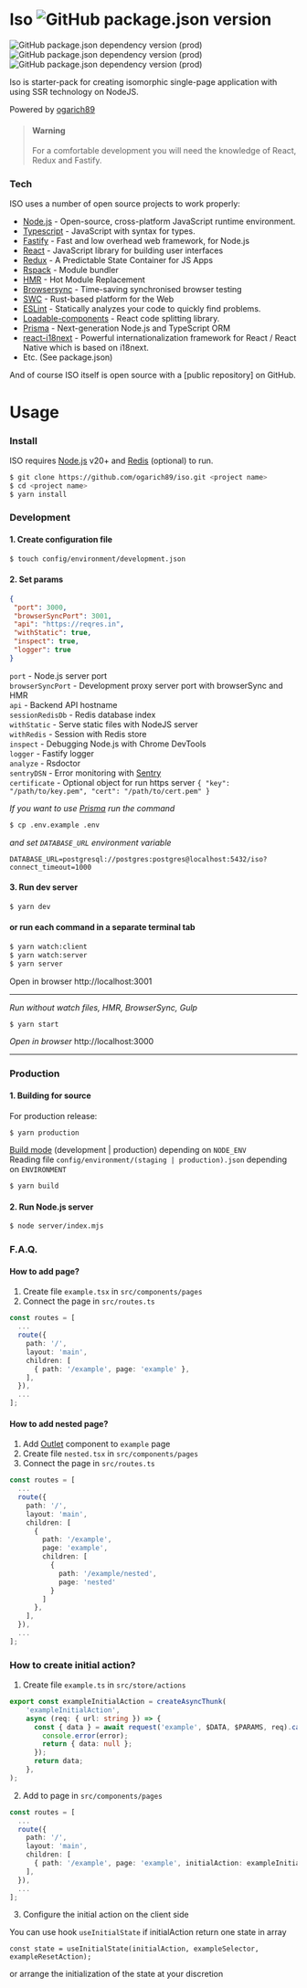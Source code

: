 # Iso ![GitHub package.json version](https://img.shields.io/github/package-json/v/ogarich89/iso?style=flat-square) 
![GitHub package.json dependency version (prod)](https://img.shields.io/github/package-json/dependency-version/ogarich89/iso/react?style=for-the-badge) ![GitHub package.json dependency version (prod)](https://img.shields.io/github/package-json/dependency-version/ogarich89/iso/fastify?style=for-the-badge) ![GitHub package.json dependency version (prod)](https://img.shields.io/github/package-json/dependency-version/ogarich89/iso/dev/typescript/master?style=for-the-badge)

Iso is starter-pack for creating isomorphic single-page application with using SSR technology on NodeJS.

Powered by [ogarich89](https://github.com/ogarich89)

> #### Warning
> For a comfortable development you will need the knowledge of React, Redux and Fastify.

### Tech

ISO uses a number of open source projects to work properly:

* [Node.js](https://nodejs.org/) - Open-source, cross-platform JavaScript runtime environment.
* [Typescript](https://www.typescriptlang.org/) - JavaScript with syntax for types.
* [Fastify](https://www.fastify.io/) - Fast and low overhead web framework, for Node.js
* [React](https://reactjs.org/) - JavaScript library for building user interfaces
* [Redux](https://redux.js.org/) - A Predictable State Container for JS Apps
* [Rspack](https://rspack.dev/) - Module bundler
* [HMR](https://rspack.dev/api/runtime-api/hmr) - Hot Module Replacement
* [Browsersync](https://browsersync.io/) - Time-saving synchronised browser testing
* [SWC](https://swc.rs/) - Rust-based platform for the Web
* [ESLint](https://eslint.org/) - Statically analyzes your code to quickly find problems.
* [Loadable-components](https://www.smooth-code.com/open-source/loadable-components/) - React code splitting library.
* [Prisma](https://www.prisma.io/) - Next-generation Node.js and TypeScript ORM
* [react-i18next](https://react.i18next.com/) - Powerful internationalization framework for React / React Native which is based on i18next.
* Etc. (See package.json)

And of course ISO itself is open source with a [public repository]
 on GitHub.

# Usage

### Install

ISO requires [Node.js](https://nodejs.org/) v20+ and [Redis](https://redis.io) (optional) to run.


```sh
$ git clone https://github.com/ogarich89/iso.git <project name>
$ cd <project name>
$ yarn install
```

### Development

#### 1. Create configuration file
```sh
$ touch config/environment/development.json
```
#### 2. Set params 
```json
{
 "port": 3000,
 "browserSyncPort": 3001,
 "api": "https://reqres.in",
 "withStatic": true,
 "inspect": true,
 "logger": true
}
```

`port` - Node.js server port \
`browserSyncPort` - Development proxy server port with browserSync and HMR \
`api` - Backend API hostname \
`sessionRedisDb` - Redis database index \
`withStatic` - Serve static files with NodeJS server \
`withRedis` - Session with Redis store \
`inspect` - Debugging Node.js with Chrome DevTools \
`logger` - Fastify logger \
`analyze` - Rsdoctor \
`sentryDSN` - Error monitoring with [Sentry](https://sentry.io) \
`certificate` - Optional object for run https server `{ "key": "/path/to/key.pem", "cert": "/path/to/cert.pem" }`

_If you want to use [Prisma](https://www.prisma.io/) run the command_

```sh
$ cp .env.example .env
```
_and set `DATABASE_URL` environment variable_

```dotenv
DATABASE_URL=postgresql://postgres:postgres@localhost:5432/iso?connect_timeout=1000
```


#### 3. Run dev server
```sh
$ yarn dev
```
#### or run each command in a separate terminal tab

```sh
$ yarn watch:client
$ yarn watch:server
$ yarn server
```

Open in browser http://localhost:3001

---

_Run without watch files, HMR, BrowserSync, Gulp_
```sh
$ yarn start
```

_Open in browser_ http://localhost:3000

---

### Production

#### 1. Building for source

For production release:
```sh
$ yarn production
```
[Build mode](https://rspack.dev/config/mode) (development | production) depending on `NODE_ENV` \
Reading file `config/environment/(staging | production).json` depending on `ENVIRONMENT`
```sh
$ yarn build
```

#### 2. Run Node.js server

```sh
$ node server/index.mjs
```


### F.A.Q.

#### How to add page?

1. Create file `example.tsx` in `src/components/pages`
2. Connect the page in `src/routes.ts`
```ts
const routes = [
  ...
  route({ 
    path: '/',
    layout: 'main',
    children: [
      { path: '/example', page: 'example' },
    ],
  }),
  ...
];
```

#### How to add nested page?

1. Add [Outlet](https://reactrouter.com/en/main/components/outlet) component to `example` page
2. Create file `nested.tsx` in `src/components/pages`
2. Connect the page in `src/routes.ts`
```ts
const routes = [
  ...
  route({ 
    path: '/',
    layout: 'main',
    children: [
      { 
        path: '/example', 
        page: 'example', 
        children: [
          {
            path: '/example/nested',
            page: 'nested'
          }
        ] 
      },
    ],
  }),
  ...
];
```

### How to create initial action?

1. Create file `example.ts` in `src/store/actions`
```ts
export const exampleInitialAction = createAsyncThunk(
    'exampleInitialAction',
    async (req: { url: string }) => {
      const { data } = await request('example', $DATA, $PARAMS, req).catch((error) => {
        console.error(error);
        return { data: null };
      });
      return data;
    },
);
```
2. Add to page in `src/components/pages`
```ts
const routes = [
  ...
  route({ 
    path: '/',
    layout: 'main',
    children: [
      { path: '/example', page: 'example', initialAction: exampleInitialAction },
    ],
  }),
  ...
];
```
3. Configure the initial action on the client side

You can use hook `useInitialState` if initialAction return one state in array
```tsx
const state = useInitialState(initialAction, exampleSelector, exampleResetAction);
```
or arrange the initialization of the state at your discretion


